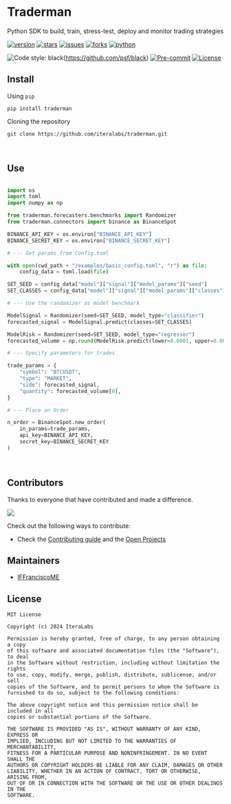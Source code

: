 # Traderman
Python SDK to build, train, stress-test, deploy and monitor trading strategies

[![version](https://badge.fury.io/py/traderman.svg)](https://pypi.org/project/traderman)
[![stars](https://img.shields.io/github/stars/iteralabs/traderman)](https://github.com/iteralabs/traderman/stargazers)
[![issues](https://img.shields.io/github/issues/iteralabs/traderman)](https://github.com/iteralabs/traderman/issues)
[![forks](https://img.shields.io/github/forks/iteralabs/traderman)](https://github.com/iteralabs/traderman/network/members)
[![python](https://img.shields.io/badge/-Python_3.11-blue?logo=python&logoColor=white)](https://www.python.org/downloads/release/python-3110/)

![Code style: black](https://img.shields.io/badge/code%20style-black-000000.svg)(https://github.com/psf/black)
[![Pre-commit](https://img.shields.io/badge/pre--commit-enabled-brightgreen?logo=pre-commit&logoColor=white)](https://github.com/iteralabs/tradernab/blob/master/.pre-commit-config.yaml)
[![License](https://img.shields.io/github/license/iteralabs/traderman)](https://github.com/iteralabs/traderman/blob/master/LICENSE)
<br>


## Install

Using `pip`

```
pip install traderman
```

Cloning the repository

```
git clone https://github.com/iteralabs/traderman.git
```

<br>

## Use

```python

import os
import toml
import numpy as np

from traderman.forecasters.benchmarks import Randomizer
from traderman.connectors import binance as BinanceSpot

BINANCE_API_KEY = os.environ["BINANCE_API_KEY"]
BINANCE_SECRET_KEY = os.environ["BINANCE_SECRET_KEY"]

# --- Get params from Config.toml

with open(cwd_path + "/examples/basic_config.toml", "r") as file:
    config_data = toml.load(file)

SET_SEED = config_data["model"]["signal"]["model_params"]["seed"]
SET_CLASSES = config_data["model"]["signal"]["model_params"]["classes"]

# --- Use the randomizer as model benchmark

ModelSignal = Randomizer(seed=SET_SEED, model_type="classifier")
forecasted_signal = ModelSignal.predict(classes=SET_CLASSES)

ModelRisk = Randomizer(seed=SET_SEED, model_type="regressor")
forecasted_volume = np.round(ModelRisk.predict(lower=0.0001, upper=0.0009), 4)

# --- Specify parameters for trades

trade_params = {
    "symbol": "BTCUSDT",
    "type": "MARKET",
    "side": forecasted_signal,
    "quantity": forecasted_volume[0],
}

# --- Place an Order

n_order = BinanceSpot.new_order(
    in_params=trade_params,
    api_key=BINANCE_API_KEY,
    secret_key=BINANCE_SECRET_KEY
)

```

<br>

## Contributors

Thanks to everyone that have contributed and made a difference.

<a href="https://github.com/iteralabs/traderman/graphs/contributors">
  <img class="dark-light" src="https://contrib.rocks/image?repo=iteralabs/traderman&anon=0&columns=20&max=100&r=true" />
</a>

Check out the following ways to contribute:

- Check the [Contributing guide](https://github.com/IteraLabs/traderman/blob/main/CONTRIBUTING.md) and the [Open Projects](https://github.com/IteraLabs/traderman/projects?query=is%3Aopen)

## Maintainers

- [IFFranciscoME](https://github.com/IFFranciscoME)

## License

```
MIT License

Copyright (c) 2024 IteraLabs

Permission is hereby granted, free of charge, to any person obtaining a copy
of this software and associated documentation files (the "Software"), to deal
in the Software without restriction, including without limitation the rights
to use, copy, modify, merge, publish, distribute, sublicense, and/or sell
copies of the Software, and to permit persons to whom the Software is
furnished to do so, subject to the following conditions:

The above copyright notice and this permission notice shall be included in all
copies or substantial portions of the Software.

THE SOFTWARE IS PROVIDED "AS IS", WITHOUT WARRANTY OF ANY KIND, EXPRESS OR
IMPLIED, INCLUDING BUT NOT LIMITED TO THE WARRANTIES OF MERCHANTABILITY,
FITNESS FOR A PARTICULAR PURPOSE AND NONINFRINGEMENT. IN NO EVENT SHALL THE
AUTHORS OR COPYRIGHT HOLDERS BE LIABLE FOR ANY CLAIM, DAMAGES OR OTHER
LIABILITY, WHETHER IN AN ACTION OF CONTRACT, TORT OR OTHERWISE, ARISING FROM,
OUT OF OR IN CONNECTION WITH THE SOFTWARE OR THE USE OR OTHER DEALINGS IN THE
SOFTWARE.
```
